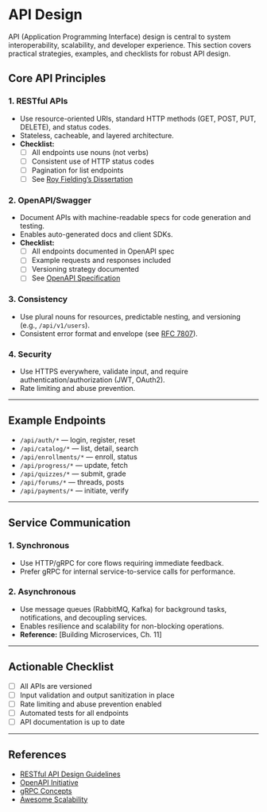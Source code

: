 
# API Design

API (Application Programming Interface) design is central to system interoperability, scalability, and developer experience. This section covers practical strategies, examples, and checklists for robust API design.

## Core API Principles

### 1. RESTful APIs
- Use resource-oriented URIs, standard HTTP methods (GET, POST, PUT, DELETE), and status codes.
- Stateless, cacheable, and layered architecture.
- **Checklist:**
	- [ ] All endpoints use nouns (not verbs)
	- [ ] Consistent use of HTTP status codes
	- [ ] Pagination for list endpoints
	- [ ] See [Roy Fielding’s Dissertation](https://www.ics.uci.edu/~fielding/pubs/dissertation/rest_arch_style.htm)

### 2. OpenAPI/Swagger
- Document APIs with machine-readable specs for code generation and testing.
- Enables auto-generated docs and client SDKs.
- **Checklist:**
	- [ ] All endpoints documented in OpenAPI spec
	- [ ] Example requests and responses included
	- [ ] Versioning strategy documented
	- [ ] See [OpenAPI Specification](https://swagger.io/specification/)

### 3. Consistency
- Use plural nouns for resources, predictable nesting, and versioning (e.g., `/api/v1/users`).
- Consistent error format and envelope (see [RFC 7807](https://datatracker.ietf.org/doc/html/rfc7807)).

### 4. Security
- Use HTTPS everywhere, validate input, and require authentication/authorization (JWT, OAuth2).
- Rate limiting and abuse prevention.

---

## Example Endpoints
- `/api/auth/*` — login, register, reset
- `/api/catalog/*` — list, detail, search
- `/api/enrollments/*` — enroll, status
- `/api/progress/*` — update, fetch
- `/api/quizzes/*` — submit, grade
- `/api/forums/*` — threads, posts
- `/api/payments/*` — initiate, verify

---

## Service Communication

### 1. Synchronous
- Use HTTP/gRPC for core flows requiring immediate feedback.
- Prefer gRPC for internal service-to-service calls for performance.

### 2. Asynchronous
- Use message queues (RabbitMQ, Kafka) for background tasks, notifications, and decoupling services.
- Enables resilience and scalability for non-blocking operations.
- **Reference:** [Building Microservices, Ch. 11]

---

## Actionable Checklist
- [ ] All APIs are versioned
- [ ] Input validation and output sanitization in place
- [ ] Rate limiting and abuse prevention enabled
- [ ] Automated tests for all endpoints
- [ ] API documentation is up to date

---

## References
- [RESTful API Design Guidelines](https://restfulapi.net/)
- [OpenAPI Initiative](https://www.openapis.org/)
- [gRPC Concepts](https://grpc.io/docs/what-is-grpc/introduction/)
- [Awesome Scalability](https://github.com/binhnguyennus/awesome-scalability)
